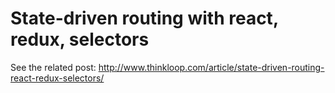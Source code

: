 # State-driven routing with react, redux, selectors
See the related post: http://www.thinkloop.com/article/state-driven-routing-react-redux-selectors/
